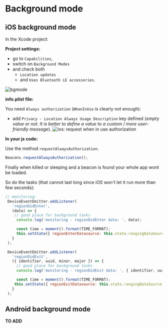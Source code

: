 # Background mode

## iOS background mode

In the Xcode project:

**Project settings:**
- go to `Capabilities`,
- switch on `Background Modes`
- and check both
  - `Location updates`
  - and `Uses Bluetooth LE accessories`.

![bgmode](./images/bgmode.gif)


**info.plist file:**

You need `Always authorization` (`WhenInUse` is clearly not enough):

- add `Privacy - Location Always Usage Description` key defined (*empty value or not. It is better to define a value to a custom / more user-friendly message*).
![ios: request when in use authorization](./images/plistRequireAlwaysUseAutorization.png)

**In your js code:**

Use the method `requestAlwaysAuthorization`.
```javascript
Beacons.requestAlwaysAuthorization();
```

Finally when killed or sleeping and a beacon is found your whole app wont be loaded.

So do the tasks (that cannot last long since iOS won't let it run more than few seconds):
```javascript
// monitoring:
 DeviceEventEmitter.addListener(
   'regionDidEnter',
   (data) => {
    // good place for background tasks
     console.log('monitoring - regionDidEnter data: ', data);

     const time = moment().format(TIME_FORMAT);
     this.setState({ regionEnterDatasource: this.state.rangingDataSource.cloneWithRows([{ identifier:data.identifier, uuid:data.uuid, minor:data.minor, major:data.major, time }]) });
   }
 );

 DeviceEventEmitter.addListener(
   'regionDidExit',
   ({ identifier, uuid, minor, major }) => {
     // good place for background tasks
     console.log('monitoring - regionDidExit data: ', { identifier, uuid, minor, major });

     const time = moment().format(TIME_FORMAT);
    this.setState({ regionExitDatasource: this.state.rangingDataSource.cloneWithRows([{ identifier, uuid, minor, major, time }]) });
   }
 );

```

## Android background mode

**TO ADD**

